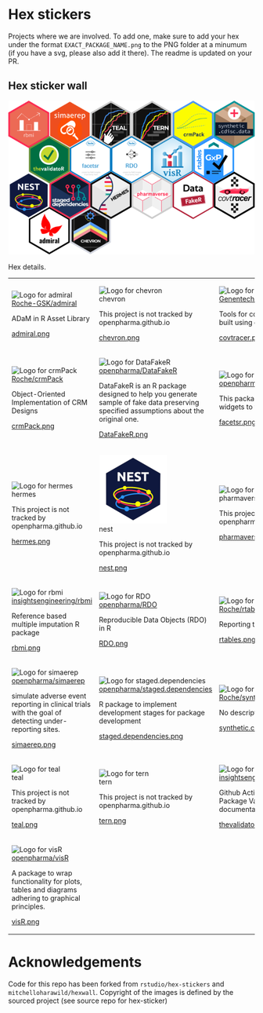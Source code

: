 
# Hex stickers

Projects where we are involved. To add one, make sure to add your hex
under the format `EXACT_PACKAGE_NAME.png` to the PNG folder at a minumum
(if you have a svg, please also add it there). The readme is updated on
your PR.

## Hex sticker wall

![](hexwall.png)

Hex details.

<table>

<tr>

<td>

<img alt="Logo for admiral" src="thumbs/admiral.png" width="139" height="139"><br /><a href="https://github.com/Roche-GSK/admiral">Roche-GSK/admiral</a>
<br />

<p>

ADaM in R Asset Library

</p>

<a href="PNG/admiral.png">admiral.png</a>

</td>

<td>

<img alt="Logo for chevron" src="thumbs/chevron.png" width="139" height="139"><br />chevron
<br />

<p style="color:grey">

This project is not tracked by openpharma.github.io

</p>

<a href="PNG/chevron.png">chevron.png</a>

</td>

<td>

<img alt="Logo for covtracer" src="thumbs/covtracer.png" width="139" height="139"><br /><a href="https://github.com/Genentech/covtracer">Genentech/covtracer</a>
<br />

<p>

Tools for contextualizing tests, built using covr test traces.

</p>

<a href="PNG/covtracer.png">covtracer.png</a>

</td>

</tr>

<tr>

<td>

<img alt="Logo for crmPack" src="thumbs/crmPack.png" width="139" height="139"><br /><a href="https://github.com/Roche/crmPack">Roche/crmPack</a>
<br />

<p>

Object-Oriented Implementation of CRM Designs

</p>

<a href="PNG/crmPack.png">crmPack.png</a>

</td>

<td>

<img alt="Logo for DataFakeR" src="thumbs/DataFakeR.png" width="139" height="139"><br /><a href="https://github.com/openpharma/DataFakeR">openpharma/DataFakeR</a>
<br />

<p>

DataFakeR is an R package designed to help you generate sample of fake
data preserving specified assumptions about the original one.

</p>

<a href="PNG/DataFakeR.png">DataFakeR.png</a>

</td>

<td>

<img alt="Logo for facetsr" src="thumbs/facetsr.png" width="139" height="139"><br /><a href="https://github.com/openpharma/facetsr">openpharma/facetsr</a>
<br />

<p>

This package is using html widgets to wrap facets into R

</p>

<a href="PNG/facetsr.png">facetsr.png</a>

</td>

</tr>

<tr>

<td>

<img alt="Logo for hermes" src="thumbs/hermes.png" width="139" height="139"><br />hermes
<br />

<p style="color:grey">

This project is not tracked by openpharma.github.io

</p>

<a href="PNG/hermes.png">hermes.png</a>

</td>

<td>

<img alt="Logo for nest" src="thumbs/nest.png" width="139" height="139"><br />nest
<br />

<p style="color:grey">

This project is not tracked by openpharma.github.io

</p>

<a href="PNG/nest.png">nest.png</a>

</td>

<td>

<img alt="Logo for pharmaverse" src="thumbs/pharmaverse.png" width="139" height="139"><br />pharmaverse
<br />

<p style="color:grey">

This project is not tracked by openpharma.github.io

</p>

<a href="PNG/pharmaverse.png">pharmaverse.png</a>

</td>

</tr>

<tr>

<td>

<img alt="Logo for rbmi" src="thumbs/rbmi.png" width="139" height="139"><br /><a href="https://github.com/insightsengineering/rbmi">insightsengineering/rbmi</a>
<br />

<p>

Reference based multiple imputation R package

</p>

<a href="PNG/rbmi.png">rbmi.png</a>

</td>

<td>

<img alt="Logo for RDO" src="thumbs/RDO.png" width="139" height="139"><br /><a href="https://github.com/openpharma/RDO">openpharma/RDO</a>
<br />

<p>

Reproducible Data Objects (RDO) in R

</p>

<a href="PNG/RDO.png">RDO.png</a>

</td>

<td>

<img alt="Logo for rtables" src="thumbs/rtables.png" width="139" height="139"><br /><a href="https://github.com/Roche/rtables">Roche/rtables</a>
<br />

<p>

Reporting tables with R

</p>

<a href="PNG/rtables.png">rtables.png</a>

</td>

</tr>

<tr>

<td>

<img alt="Logo for simaerep" src="thumbs/simaerep.png" width="139" height="139"><br /><a href="https://github.com/openpharma/simaerep">openpharma/simaerep</a>
<br />

<p>

simulate adverse event reporting in clinical trials with the goal of
detecting under-reporting sites.

</p>

<a href="PNG/simaerep.png">simaerep.png</a>

</td>

<td>

<img alt="Logo for staged.dependencies" src="thumbs/staged.dependencies.png" width="139" height="139"><br /><a href="https://github.com/openpharma/staged.dependencies">openpharma/staged.dependencies</a>
<br />

<p>

R package to implement development stages for package development

</p>

<a href="PNG/staged.dependencies.png">staged.dependencies.png</a>

</td>

<td>

<img alt="Logo for synthetic.cdisc.data" src="thumbs/synthetic.cdisc.data.png" width="139" height="139"><br /><a href="https://github.com/Roche/synthetic.cdisc.data">Roche/synthetic.cdisc.data</a>
<br />

<p>

No description in github

</p>

<a href="PNG/synthetic.cdisc.data.png">synthetic.cdisc.data.png</a>

</td>

</tr>

<tr>

<td>

<img alt="Logo for teal" src="thumbs/teal.png" width="139" height="139"><br />teal
<br />

<p style="color:grey">

This project is not tracked by openpharma.github.io

</p>

<a href="PNG/teal.png">teal.png</a>

</td>

<td>

<img alt="Logo for tern" src="thumbs/tern.png" width="139" height="139"><br />tern
<br />

<p style="color:grey">

This project is not tracked by openpharma.github.io

</p>

<a href="PNG/tern.png">tern.png</a>

</td>

<td>

<img alt="Logo for thevalidatoR" src="thumbs/thevalidatoR.png" width="139" height="139"><br /><a href="https://github.com/insightsengineering/thevalidatoR">insightsengineering/thevalidatoR</a>
<br />

<p>

Github Action that generates R Package Validation documentation 🏁

</p>

<a href="PNG/thevalidatoR.png">thevalidatoR.png</a>

</td>

</tr>

<tr>

<td>

<img alt="Logo for visR" src="thumbs/visR.png" width="139" height="139"><br /><a href="https://github.com/openpharma/visR">openpharma/visR</a>
<br />

<p>

A package to wrap functionality for plots, tables and diagrams adhering
to graphical principles.

</p>

<a href="PNG/visR.png">visR.png</a>

</td>

</tr>

</table>

# Acknowledgements

Code for this repo has been forked from `rstudio/hex-stickers` and
`mitchelloharawild/hexwall`. Copyright of the images is defined by the
sourced project (see source repo for hex-sticker)
